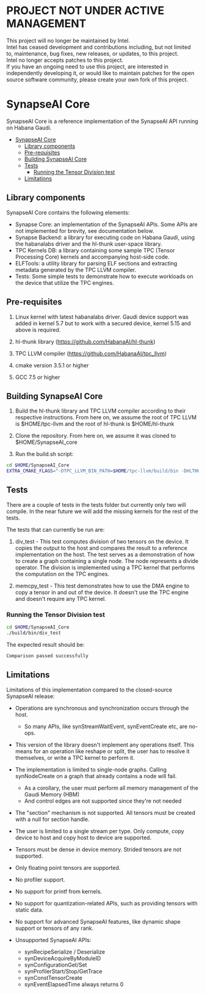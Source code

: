 # PROJECT NOT UNDER ACTIVE MANAGEMENT #  
This project will no longer be maintained by Intel.  
Intel has ceased development and contributions including, but not limited to, maintenance, bug fixes, new releases, or updates, to this project.  
Intel no longer accepts patches to this project.  
 If you have an ongoing need to use this project, are interested in independently developing it, or would like to maintain patches for the open source software community, please create your own fork of this project.  
  
# SynapseAI Core
SynapseAI Core is a reference implementation of the SynapseAI API running on Habana Gaudi.

- [SynapseAI Core](#synapseai-core)
  - [Library components](#library-components)
  - [Pre-requisites](#pre-requisites)
  - [Building SynapseAI Core](#building-synapseai-core)
  - [Tests](#tests)
    - [Running the Tensor Division test](#running-the-tensor-division-test)
  - [Limitations](#limitations)

## Library components

SynapseAI Core contains the following elements:

- Synapse Core: an implementation of the SynapseAI APIs. Some APIs are not implemented for brevity, see documentation below.
- Synapse Backend: a library for executing code on Habana Gaudi, using the habanalabs driver and the hl-thunk user-space library.
- TPC Kernels DB: a library containing some sample TPC (Tensor Processing Core) kernels and accompanying host-side code.
- ELFTools: a utility library for parsing ELF sections and extracting metadata generated by the TPC LLVM compiler.
- Tests: Some simple tests to demonstrate how to execute workloads on the device that utilize the TPC engines.

## Pre-requisites

1. Linux kernel with latest habanalabs driver. 
   Gaudi device support was added in kernel 5.7 but to work with a secured device, kernel 5.15 and above is required.

2. hl-thunk library (https://github.com/HabanaAI/hl-thunk)

3. TPC LLVM compiler (https://github.com/HabanaAI/tpc_llvm)

4. cmake version 3.5.1 or higher

5. GCC 7.5 or higher

## Building SynapseAI Core

1. Build the hl-thunk library and TPC LLVM compiler according to their respective instructions.
   From here on, we assume the root of TPC LLVM is $HOME/tpc-llvm and the root of hl-thunk
   is $HOME/hl-thunk
   
2. Clone the repository. From here on, we assume it was cloned to $HOME/SynapseAI_core

3. Run the build.sh script:

```sh
cd $HOME/SynapseAI_Core
EXTRA_CMAKE_FLAGS="-DTPC_LLVM_BIN_PATH=$HOME/tpc-llvm/build/bin -DHLTHUNK_INCLUDE_PATH=$HOME/hl-thunk/include/uapi -DHLTHUNK_LIB_PATH=$HOME/hl-thunk/build/lib" ./build.sh
```

## Tests

There are a couple of tests in the tests folder but currently only two will compile.
In the near future we will add the missing kernels for the rest of the tests.

The tests that can currently be run are:

1. div_test - This test computes division of two tensors on the device. It copies the output to the host and compares the result to a reference implementation on the host.
   The test serves as a demonstration of how to create a graph containing a single node. The node represents a divide operator. The division is implemented using a TPC kernel that performs the computation on the TPC engines.

2. memcpy_test - This test demonstrates how to use the DMA engine to copy a tensor in and out of the device. It doesn't use the TPC engine and doesn't require any TPC kernel.

### Running the Tensor Division test

```sh
cd $HOME/SynapseAI_Core
./build/bin/div_test
```

The expected result should be:
```sh
Comparison passed successfully
```

## Limitations

Limitations of this implementation compared to the closed-source SynapseAI release:

- Operations are synchronous and synchronization occurs through the host.
  - So many APIs, like synStreamWaitEvent, synEventCreate etc, are no-ops.
- This version of the library doesn't implement any operations itself. This means for an operation like reshape or split, the user has to resolve it themselves, or write a TPC kernel to perform it.
- The implementation is limited to single-node graphs. Calling synNodeCreate on a graph that already contains a node will fail.
  - As a corollary, the user must perform all memory management of the Gaudi Memory (HBM)
  - And control edges are not supported since they're not needed
- The "section" mechanism is not supported. All tensors must be created with a null for section handle.
- The user is limited to a single stream per type. Only compute, copy device to host and copy host to device are supported.
- Tensors must be dense in device memory. Strided tensors are not supported.
- Only floating point tensors are supported.
- No profiler support.
- No support for printf from kernels.
- No support for quantization-related APIs, such as providing tensors with static data.
- No support for advanced SynapseAI features, like dynamic shape support or tensors of any rank.

- Unsupported SynapseAI APIs:
  - synRecipeSerialize / Deserialize
  - synDeviceAcquireByModuleID
  - synConfigurationGet/Set
  - synProfilerStart/Stop/GetTrace
  - synConstTensorCreate
  - synEventElapsedTime always returns 0
